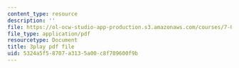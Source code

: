 ```yaml
---
content_type: resource
description: ''
file: https://ol-ocw-studio-app-production.s3.amazonaws.com/courses/7-01sc-fundamentals-of-biology-fall-2011/5324a5f58707a3135a00c8f709600f9b_OBloWTHFPZc.pdf
file_type: application/pdf
resourcetype: Document
title: 3play pdf file
uid: 5324a5f5-8707-a313-5a00-c8f709600f9b
---
```

